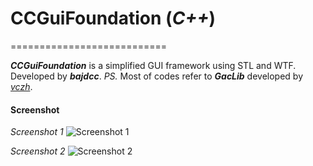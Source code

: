 
# CCGuiFoundation (*C++*)
===========================

***CCGuiFoundation*** is a simplified GUI framework using STL and WTF. Developed by ***bajdcc***.
*PS.* Most of codes refer to ***GacLib*** developed by [*vczh*](https://github.com/vczh "Github page of vczh").

#### Screenshot

*Screenshot 1*
![Screenshot 1](https://bajdcc.github.io/host/screenshot/gui1.png)

*Screenshot 2*
![Screenshot 2](https://bajdcc.github.io/host/screenshot/gui2.png)